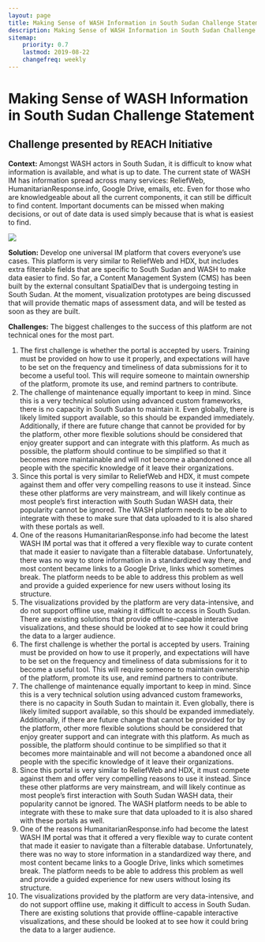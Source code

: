 ```yaml
---
layout: page
title: Making Sense of WASH Information in South Sudan Challenge Statement
description: Making Sense of WASH Information in South Sudan Challenge Statement
sitemap:
    priority: 0.7
    lastmod: 2019-08-22
    changefreq: weekly
---
```

# Making Sense of WASH Information in South Sudan Challenge Statement

## Challenge presented by REACH Initiative

**Context:** Amongst WASH actors in South Sudan, it is difficult to know what information is available, and what is up to date. The current state of WASH IM has information spread across many services: ReliefWeb, HumanitarianResponse.info, Google Drive, emails, etc. Even for those who are knowledgeable about all the current components, it can still be difficult to find content. Important documents can be missed when making decisions, or out of date data is used simply because that is what is easiest to find.

<span class="image fit"><img src="{{ site.baseurl }}/images/wash.png" /></span>

**Solution:** Develop one universal IM platform that covers everyone’s use cases. This platform is very similar to ReliefWeb and HDX, but includes extra filterable fields that are specific to South Sudan and WASH to make data easier to find. So far, a Content Management System (CMS) has been built by the external consultant SpatialDev that is undergoing testing in South Sudan. At the moment, visualization prototypes are being discussed that will provide thematic maps of assessment data, and will be tested as soon as they are built.

**Challenges:** The biggest challenges to the success of this platform are not technical ones for the most part.

1. The first challenge is whether the portal is accepted by users. Training must be provided on how to use it properly, and expectations will have to be set on the frequency and timeliness of data submissions for it to become a useful tool. This will require someone to maintain ownership of the platform, promote its use, and remind partners to contribute. 
2. The challenge of maintenance equally important to keep in mind. Since this is a very technical solution using advanced custom frameworks, there is no capacity in South Sudan to maintain it. Even globally, there is likely limited support available, so this should be expanded immediately. Additionally, if there are future change that cannot be provided for by the platform, other more flexible solutions should be considered that enjoy greater support and can integrate with this platform. As much as possible, the platform should continue to be simplified so that it becomes more maintainable and will not become a abandoned once all people with the specific knowledge of it leave their organizations.
3. Since this portal is very similar to ReliefWeb and HDX, it must compete against them and offer very compelling reasons to use it instead. Since these other platforms are very mainstream, and will likely continue as most people’s first interaction with South Sudan WASH data, their popularity cannot be ignored. The WASH platform needs to be able to integrate with these to make sure that data uploaded to it is also shared with these portals as well.
4. One of the reasons HumanitarianResponse.info had become the latest WASH IM portal was that it offered a very flexible way to curate content that made it easier to navigate than a filterable database. Unfortunately, there was no way to store information in a standardized way there, and most content became links to a Google Drive, links which sometimes break. The platform needs to be able to address this problem as well and provide a guided experience for new users without losing its structure.
5. The visualizations provided by the platform are very data-intensive, and do not support offline use, making it difficult to access in South Sudan. There are existing solutions that provide offline-capable interactive visualizations, and these should be looked at to see how it could bring the data to a larger audience. 
6. The first challenge is whether the portal is accepted by users. Training must be provided on how to use it properly, and expectations will have to be set on the frequency and timeliness of data submissions for it to become a useful tool. This will require someone to maintain ownership of the platform, promote its use, and remind partners to contribute. 
7. The challenge of maintenance equally important to keep in mind. Since this is a very technical solution using advanced custom frameworks, there is no capacity in South Sudan to maintain it. Even globally, there is likely limited support available, so this should be expanded immediately. Additionally, if there are future change that cannot be provided for by the platform, other more flexible solutions should be considered that enjoy greater support and can integrate with this platform. As much as possible, the platform should continue to be simplified so that it becomes more maintainable and will not become a abandoned once all people with the specific knowledge of it leave their organizations.
8. Since this portal is very similar to ReliefWeb and HDX, it must compete against them and offer very compelling reasons to use it instead. Since these other platforms are very mainstream, and will likely continue as most people’s first interaction with South Sudan WASH data, their popularity cannot be ignored. The WASH platform needs to be able to integrate with these to make sure that data uploaded to it is also shared with these portals as well.
9. One of the reasons HumanitarianResponse.info had become the latest WASH IM portal was that it offered a very flexible way to curate content that made it easier to navigate than a filterable database. Unfortunately, there was no way to store information in a standardized way there, and most content became links to a Google Drive, links which sometimes break. The platform needs to be able to address this problem as well and provide a guided experience for new users without losing its structure.
10. The visualizations provided by the platform are very data-intensive, and do not support offline use, making it difficult to access in South Sudan. There are existing solutions that provide offline-capable interactive visualizations, and these should be looked at to see how it could bring the data to a larger audience. 
